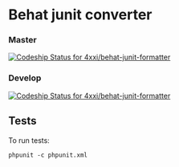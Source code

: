 # Behat junit converter

### Master
[ ![Codeship Status for 4xxi/behat-junit-formatter](https://codeship.com/projects/7bfc56d0-50fa-0133-3a1b-4adc43044553/status?branch=develop)](https://codeship.com/projects/107883)

### Develop
[ ![Codeship Status for 4xxi/behat-junit-formatter](https://codeship.com/projects/7bfc56d0-50fa-0133-3a1b-4adc43044553/status?branch=develop)](https://codeship.com/projects/107883)

## Tests

To run tests:

``
  phpunit -c phpunit.xml
``